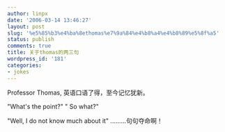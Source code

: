 ```yaml
---
author: linpx
date: '2006-03-14 13:46:27'
layout: post
slug: '%e5%85%b3%e4%ba%8ethomas%e7%9a%84%e4%b8%a4%e4%b8%89%e5%8f%a5'
status: publish
comments: true
title: 关于thomas的两三句
wordpress_id: '181'
categories:
- jokes
---
```


Professor Thomas, 英语口语了得，至今记忆犹新。

"What's the point?" " So what?"

"Well, I do not know much about it" .........句句夺命啊！

